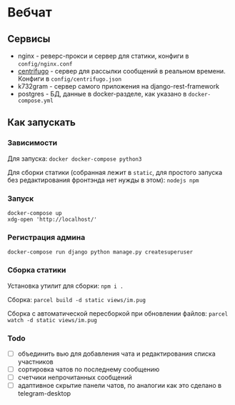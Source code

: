 # Вебчат


## Сервисы

- nginx - реверс-прокси и сервер для статики, конфиги в `config/nginx.conf`
- [centrifugo](https://centrifugal.github.io/centrifugo/) - сервер для рассылки сообщений в реальном времени. Конфиги в `config/centrifugo.json`
- k732gram - сервер самого приложения на django-rest-framework
- postgres - БД, данные в docker-разделе, как указано в `docker-compose.yml`

## Как запускать

### Зависимости

Для запуска:
`docker docker-compose python3`

Для сборки статики (собранная лежит в `static`, для простого запуска без редактирования фронтэнда нет нужды в этом):
`nodejs npm` 

### Запуск

```
docker-compose up
xdg-open 'http://localhost/'
```

### Регистрация админа
```
docker-compose run django python manage.py createsuperuser
```

### Сборка статики

Установка утилит для сборки:
`npm i .`

Сборка:
`parcel build -d static views/im.pug`

Сборка с автоматической пересборкой при обновлении файлов:
`parcel watch -d static views/im.pug`

### Todo
 - [ ] объединить вью для добавления чата и редактирования списка участников
 - [ ] сортировка чатов по последнему сообщению
 - [ ] счетчики непрочитанных сообщений
 - [ ] адаптивное скрытие панели чатов, по аналогии как это сделано в telegram-desktop
